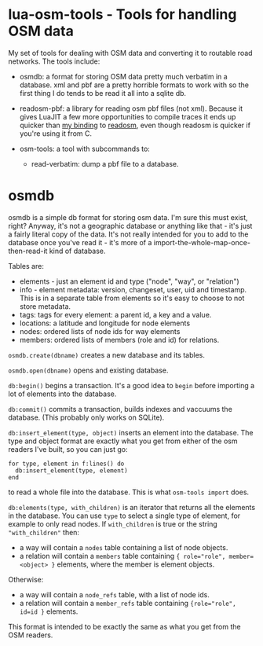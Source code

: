 # lua-osm-tools - Tools for handling OSM data

My set of tools for dealing with OSM data and converting it to routable
road networks.  The tools include:

  - osmdb: a format for storing OSM data pretty much verbatim in a database.
    xml and pbf are a pretty horrible formats to work with so the first thing
    I do tends to be read it all into a sqlite db.

  - readosm-pbf: a library for reading osm pbf files (not xml).
    Because it gives LuaJIT a few more opportunities to compile traces it ends
    up quicker than [my binding](https://github.com/geoffleyland/lua-readosm)
    to [readosm](https://www.gaia-gis.it/fossil/readosm/index),
    even though readosm is quicker if you're using it from C.

  - osm-tools: a tool with subcommands to:

      - read-verbatim: dump a pbf file to a database.


# osmdb

osmdb is a simple db format for storing osm data.
I'm sure this must exist, right?
Anyway, it's not a geographic database or anything like that - it's just
a fairly literal copy of the data.
It's not really intended for you to add to the database once you've read it -
it's more of a import-the-whole-map-once-then-read-it kind of database.

Tables are:

  - elements - just an element id and type ("node", "way", or "relation")
  - info - element metadata: version, changeset, user, uid and timestamp.
    This is in a separate table from elements so it's easy to choose to not
    store metadata.
  - tags: tags for every element: a parent id, a key and a value.
  - locations: a latitude and longitude for node elements
  - nodes: ordered lists of node ids for way elements
  - members: ordered lists of members (role and id) for relations.

`osmdb.create(dbname)` creates a new database and its tables.

`osmdb.open(dbname)` opens and existing database.

`db:begin()` begins a transaction.  It's a good idea to `begin` before
importing a lot of elements into the database.

`db:commit()` commits a transaction, builds indexes and vaccuums the database.
(This probably only works on SQLite).

`db:insert_element(type, object)` inserts an element into the database.
The type and object format are exactly what you get from either of the
osm readers I've built, so you can just go:

    for type, element in f:lines() do
      db:insert_element(type, element)
    end

to read a whole file into the database.  This is what `osm-tools import` does.

`db:elements(type, with_children)` is an iterator that returns all the
elements in the database.
You can use `type` to select a single type of element,
for example to only read nodes.
If `with_children` is true or the string `"with_children"` then:

  - a way will contain a `nodes` table containing a list of node objects.
  - a relation will contain a `members` table containing
    `{ role="role", member=<object> }`
    elements, where the member is element objects.

Otherwise:

   - a way will contain a `node_refs` table, with a list of node ids.
  - a relation will contain a `member_refs` table containing
    `{role="role", id=id }` elements.

This format is intended to be exactly the same as what you get from the OSM
readers.
